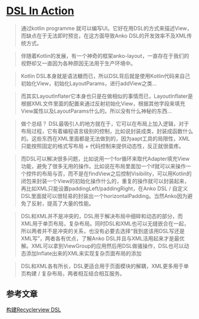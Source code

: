 # [DSL In Action](https://www.kotliner.cn/2018/04/dsl-in-action/)

>通过kotlin programme 就可以编写UI。它好在用DSL的方式来描述View，而缺点在于无法即时预览，在这方面导致Anko DSL的开发效率不及XML传统方式。

> 伴随着Kotlin的发展，有一个神奇的框架anko-layout，一直存在于我们的视野却又一直因为各种原因无法用于生产环境中。

>Kotlin DSL本身就是语法糖而已，所以DSL背后就是使用Kotlin代码来自己初始化View，初始化LayoutParams，进行addView之类…

>而其实LayoutInflater它本身也只是在做相似的事情而已，LayoutInflater是根据XML文件里面的配置来通过反射初始化View，根据其他字段来填充View属性以及LayoutParams什么的。所以没有什么神秘的东西…

>做个总结？
DSL最吸引人的地方就在于，它可以在布局上加入逻辑，对于布局过程，它有着编程语言级别的控制，比如说封装成类，封装成函数什么的。这些东西在XML里面都是无法做到的，因为aapt工具的局限性，XML只能按照固定的格式写布局 + 代码控制来提供动态性，反正就很蛋疼。

>而DSL可以解决很多问题，比如说用一个for循环来取代Adapter填充View功能，避免了很多无用的操作。比如说在布局里面加一个if就可以来操作一个控件的布局与否，而不是在findView之后控制Visibility，可以用Kotlin的闭包来封装一个View的初始化操作什么的，重复的操作就可以封装起来，再比如XML只能设置paddingLeft/paddingRight，在Anko DSL / 自定义DSL里面就可以很轻易的封装出一个horizontalPadding。当然Anko因为避免了反射，提高了大量的性能。

>DSL和XML并不是冲突的，DSL用于解决布局中细碎和动态的部分，而XML用于单页布局，复杂布局。同时DSL和XML也可以无缝嵌合在一起，所以两者并不是冲突的关系，也没有必要去选择“我到底该用DSL写还是XML写”，两者各有优点，了解Anko DSL并且与XML活用起来才是最优解。XML可以拿到ViewGroup的应用然后用DSL做骚操作，DSL也可以动态添加Inflate出来的XML来实现复杂页面布局的添加

>DSL和XML各有所长，DSL更适合用于页面模块的解耦，XML更多用于单页构建 / 复杂布局，两者相互结合相互服务。

## 参考文章

[构建Recyclerview DSL](https://www.kotliner.cn/2018/06/recyclerviewdsl/)
